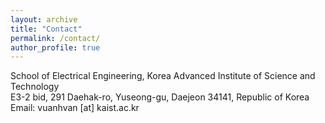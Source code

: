 ```yaml
---
layout: archive
title: "Contact"
permalink: /contact/
author_profile: true
---
```

School of Electrical Engineering, Korea Advanced Institute of Science and Technology<br>
E3-2 bid, 291 Daehak-ro, Yuseong-gu, Daejeon 34141, Republic of Korea<br>
Email: vuanhvan [at] kaist.ac.kr
